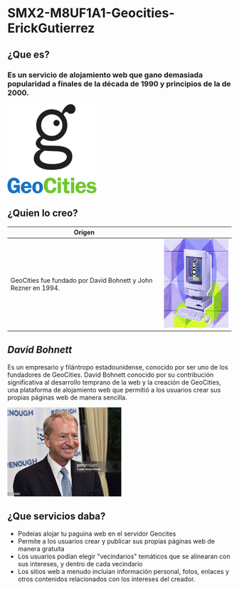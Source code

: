 # SMX2-M8UF1A1-Geocities-ErickGutierrez
## ¿Que es?
### Es un servicio de alojamiento web que gano demasiada popularidad a finales de la década de 1990 y principios de la de 2000. 

<img src="./Fotos/GeoCities_logo.svg.png" alt="Netscape" width="200" height="200" />

## ¿Quien lo creo?
|Origen||
|------------------------|--------------------|
| GeoCities fue fundado por David Bohnett y John Rezner en 1994.| <img src="./Fotos/geocities.jpg" width="200" height="200" />|


## *David Bohnett*
Es un empresario y filántropo estadounidense, conocido por ser uno de los fundadores de GeoCities. David Bohnett conocido por su contribución significativa al desarrollo temprano de la web y la creación de GeoCities, una plataforma de alojamiento web que permitió a los usuarios crear sus propias páginas web de manera sencilla.

<img src="./Fotos/gettyimages-528359362-612x612.jpg" with=" 300" height="200">

## ¿Que servicios daba?
* Podeias alojar tu paguina web en el servidor Geocites
* Permite a los usuarios crear y publicar sus propias páginas web de manera gratuita
* Los usuarios podían elegir "vecindarios" temáticos que se alinearan con sus intereses, y dentro de cada vecindario
* Los sitios web a menudo incluían información personal, fotos, enlaces y otros contenidos relacionados con los intereses del creador.
